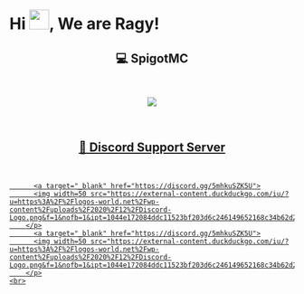 ﻿# Hi <img width="35" src="https://github.com/Ragy-Development/.github/blob/main/files/imgs/hello.gif">, We are Ragy!
  <div>
    <h2 align="center"> 💻 SpigotMC </h2>
      <br/>
        <p align="center">
          <a target="_blank" href="https://www.spigotmc.org/members/_fungy_.1021787">
          <img src="https://static.spigotmc.org/img/spigot.png">
        </p>
    <br>
    <h2 align="center"> 📃 Discord Support Server </h2>
      <br/>
        <p align="center">
          
          <a target="_blank" href="https://discord.gg/5mhkuSZK5U">
          <img width=50 src="https://external-content.duckduckgo.com/iu/?u=https%3A%2F%2Flogos-world.net%2Fwp-content%2Fuploads%2F2020%2F12%2FDiscord-Logo.png&f=1&nofb=1&ipt=1044e172084ddc11523bf203d6c246149652168c34b62d2d7a9c38d39611268c&ipo=images">
        </p>
          <a target="_blank" href="https://discord.gg/5mhkuSZK5U">
          <img width=50 src="https://external-content.duckduckgo.com/iu/?u=https%3A%2F%2Flogos-world.net%2Fwp-content%2Fuploads%2F2020%2F12%2FDiscord-Logo.png&f=1&nofb=1&ipt=1044e172084ddc11523bf203d6c246149652168c34b62d2d7a9c38d39611268c&ipo=images">
        </p>
    <br>
  </div>

